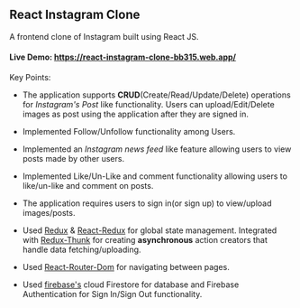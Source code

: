 ## React Instagram Clone

A frontend clone of Instagram built using React JS.

#### Live Demo: https://react-instagram-clone-bb315.web.app/

Key Points:

- The application supports **CRUD**(Create/Read/Update/Delete) operations for _Instagram's Post_ like functionality. Users can upload/Edit/Delete images as post using the application after they are signed in.

- Implemented Follow/Unfollow functionality among Users.

- Implemented an _Instagram news feed_ like feature allowing users to view posts made by other users.

- Implemented Like/Un-Like and comment functionality allowing users to like/un-like and comment on posts.

- The application requires users to sign in(or sign up) to view/upload images/posts.

- Used [Redux](https://redux.js.org/) & [React-Redux](https://react-redux.js.org/) for global state management. Integrated with [Redux-Thunk](https://github.com/reduxjs/redux-thunk) for creating **asynchronous** action creators that handle data fetching/uploading.

- Used [React-Router-Dom](https://reactrouter.com/web/guides/philosophy) for navigating between pages.

- Used [firebase's](https://firebase.google.com/) cloud Firestore for database and Firebase Authentication for Sign In/Sign Out functionality.
